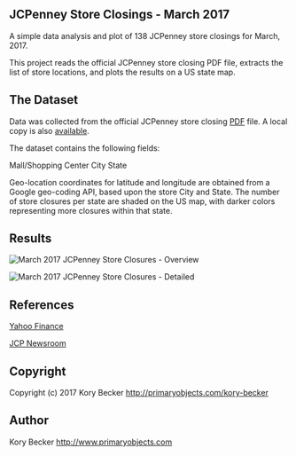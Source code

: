 JCPenney Store Closings - March 2017
-------------------------------

A simple data analysis and plot of 138 JCPenney store closings for March, 2017.

This project reads the official JCPenney store closing PDF file, extracts the list of store locations, and plots the results on a US state map.

## The Dataset

Data was collected from the official JCPenney store closing [PDF](http://www.jcpnewsroom.com/news-releases/2017/assets/0317_list_of_store_closures.pdf) file. A local copy is also [available](https://raw.githubusercontent.com/primaryobjects/penny/master/data/store_closures.pdf).

The dataset contains the following fields:

Mall/Shopping Center
City
State

Geo-location coordinates for latitude and longitude are obtained from a Google geo-coding API, based upon the store City and State. The number of store closures per state are shaded on the US map, with darker colors representing more closures within that state.

## Results

![March 2017 JCPenney Store Closures - Overview](https://raw.githubusercontent.com/primaryobjects/penny/master/images/jcpenny.png)

![March 2017 JCPenney Store Closures - Detailed](https://raw.githubusercontent.com/primaryobjects/penny/master/images/jcpenny-detail.png)

## References

[Yahoo Finance](http://finance.yahoo.com/news/138-jc-penney-stores-close-130436124.html)

[JCP Newsroom](http://www.jcpnewsroom.com/news-releases/2017/assets/0317_list_of_store_closures.pdf)

## Copyright

Copyright (c) 2017 Kory Becker http://primaryobjects.com/kory-becker

## Author

Kory Becker
http://www.primaryobjects.com
